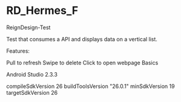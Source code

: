 # RD_Hermes_F

ReignDesign-Test

 Test that consumes a API and displays data on a vertical list. 
 
Features:

Pull to refresh
Swipe to delete
Click to open webpage
Basics

Android Studio 2.3.3

 compileSdkVersion 26
 buildToolsVersion "26.0.1"
 minSdkVersion 19
 targetSdkVersion 26
        

